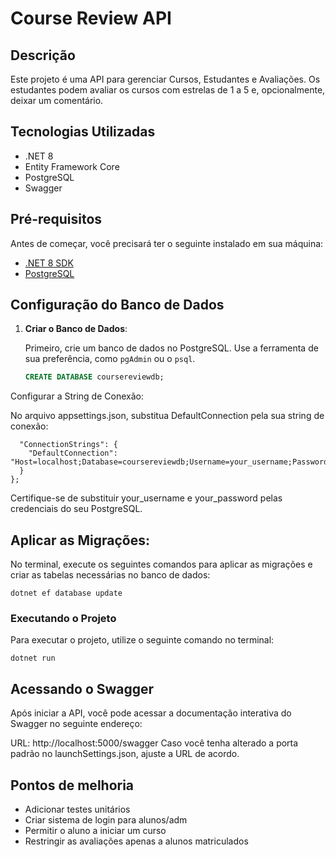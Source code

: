 # Course Review API

## Descrição

Este projeto é uma API para gerenciar Cursos, Estudantes e Avaliações. Os estudantes podem avaliar os cursos com estrelas de 1 a 5 e, opcionalmente, deixar um comentário.

## Tecnologias Utilizadas

- .NET 8
- Entity Framework Core
- PostgreSQL
- Swagger

## Pré-requisitos

Antes de começar, você precisará ter o seguinte instalado em sua máquina:

- [.NET 8 SDK](https://dotnet.microsoft.com/download/dotnet/8.0)
- [PostgreSQL](https://www.postgresql.org/download/)

## Configuração do Banco de Dados

1. **Criar o Banco de Dados**:

   Primeiro, crie um banco de dados no PostgreSQL. Use a ferramenta de sua preferência, como `pgAdmin` ou o `psql`.

   ```sql
   CREATE DATABASE coursereviewdb; 
   
Configurar a String de Conexão:

No arquivo appsettings.json, substitua DefaultConnection pela sua string de conexão:

``` {
  "ConnectionStrings": {
    "DefaultConnection": "Host=localhost;Database=coursereviewdb;Username=your_username;Password=your_password"
  }
}; 
```


Certifique-se de substituir your_username e your_password pelas credenciais do seu PostgreSQL.

## Aplicar as Migrações:

No terminal, execute os seguintes comandos para aplicar as migrações e criar as tabelas necessárias no banco de dados:

``` 
dotnet ef database update
```
### Executando o Projeto
Para executar o projeto, utilize o seguinte comando no terminal:

```
dotnet run
```
## Acessando o Swagger
 Após iniciar a API, você pode acessar a documentação interativa do Swagger no seguinte endereço:

URL: http://localhost:5000/swagger
Caso você tenha alterado a porta padrão no launchSettings.json, ajuste a URL de acordo.

## Pontos de melhoria
- Adicionar testes unitários
- Criar sistema de login para alunos/adm
- Permitir o aluno a iniciar um curso
- Restringir as avaliações apenas a alunos matriculados
